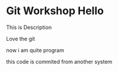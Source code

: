 # Git Workshop Hello  

This is Description

Love the git


now i am quite program

this code is commited from another system

